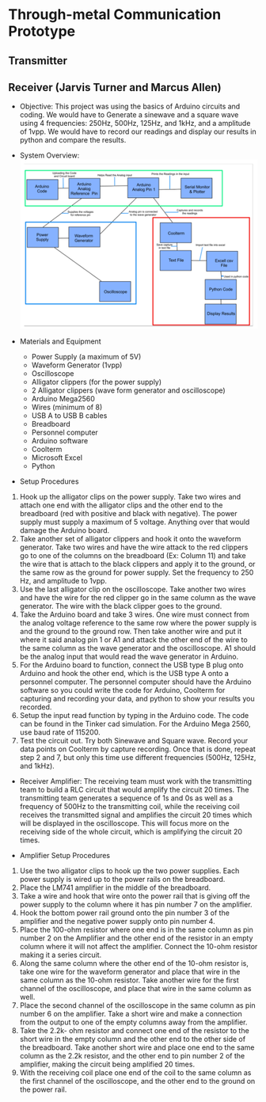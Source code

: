 # Through-metal Communication Prototype

## Transmitter

## Receiver (Jarvis Turner and Marcus Allen)

- Objective: This project was using the basics of Arduino circuits and coding. We would have to Generate a sinewave and a square wave using 4 frequencies: 250Hz, 500Hz, 125Hz, and 1kHz, and a amplitude of 1vpp. We would have to record our readings and display our results in python and compare the results.
- System Overview:![alt text](https://github.com/CCCS-Team/Through-metal-Communication-Prototype/blob/main/imag/sys4.png)
- Materials and Equipment

  - Power Supply (a maximum of 5V)
  - Waveform Generator (1vpp)
  - Oscilloscope
  - Alligator clippers (for the power supply)
  - 2 Alligator clippers (wave form generator and oscilloscope)
  - Arduino Mega2560
  - Wires (minimum of 8)
  - USB A to USB B cables
  - Breadboard
  - Personnel computer 
  - Arduino software
  - Coolterm
  - Microsoft Excel
  - Python

- Setup Procedures

1.	Hook up the alligator clips on the power supply. Take two wires and attach one end with the alligator clips and the other end to the breadboard (red with positive and black with negative). The power supply must supply a maximum of 5 voltage. Anything over that would damage the Arduino board.
2.	Take another set of alligator clippers and hook it onto the waveform generator. Take two wires and have the wire attack to the red clippers go to one of the columns on the breadboard (Ex: Column 11) and take the wire that is attach to the black clippers and apply it to the ground, or the same row as the ground for power supply. Set the frequency to 250 Hz, and amplitude to 1vpp.
3.	Use the last alligator clip on the oscilloscope. Take another two wires and have the wire for the red clipper go in the same column as the wave generator. The wire with the black clipper goes to the ground.
4.	Take the Arduino board and take 3 wires. One wire must connect from the analog voltage reference to the same row where the power supply is and the ground to the ground row. Then take another wire and put it where it said analog pin 1 or A1 and attack the other end of the wire to the same column as the wave generator and the oscilloscope. A1 should be the analog input that would read the wave generator in Arduino.
5.	For the Arduino board to function, connect the USB type B plug onto Arduino and hook the other end, which is the USB type A onto a personnel computer. The personnel computer should have the Arduino software so you could write the code for Arduino, Coolterm for capturing and recording your data, and python to show your results you recorded.
6.	Setup the input read function by typing in the Arduino code. The code can be found in the Tinker cad simulation. For the Arduino Mega 2560, use baud rate of 115200.
7.	Test the circuit out. Try both Sinewave and Square wave. Record your data points on Coolterm by capture recording. Once that is done, repeat step 2 and 7, but only this time use different frequencies (500Hz, 125Hz, and 1kHz).

- Receiver Amplifier: The receiving team must work with the transmitting team to build a RLC circuit that would amplify the circuit 20 times. The transmitting team generates a sequence of 1s and 0s as well as a frequency of 500Hz to the transmitting coil, while the receiving coil receives the transmitted signal and amplifies the circuit 20 times which will be displayed in the oscilloscope. This will focus more on the receiving side of the whole circuit, which is amplifying the circuit 20 times.

- Amplifier Setup Procedures

1.	Use the two alligator clips to hook up the two power supplies. Each power supply is wired up to the power rails on the breadboard.
2.	Place the LM741 amplifier in the middle of the breadboard.
3.	Take a wire and hook that wire onto the power rail that is giving off the power supply to the column where it has pin number 7 on the amplifier.
4.	Hook the bottom power rail ground onto the pin number 3 of the amplifier and the negative power supply onto pin number 4.
5.	Place the 100-ohm resistor where one end is in the same column as pin number 2 on the Amplifier and the other end of the resistor in an empty column where it will not affect the amplifier. Connect the 10-ohm resistor making it a series circuit. 
6.	Along the same column where the other end of the 10-ohm resistor is, take one wire for the waveform generator and place that wire in the same column as the 10-ohm resistor. Take another wire for the first channel of the oscilloscope, and place that wire in the same column as well. 
7.	Place the second channel of the oscilloscope in the same column as pin number 6 on the amplifier. Take a short wire and make a connection from the output to one of the empty columns away from the amplifier. 
8.	Take the 2.2k- ohm resistor and connect one end of the resistor to the short wire in the empty column and the other end to the other side of the breadboard. Take another short wire and place one end to the same column as the 2.2k resistor, and the other end to pin number 2 of the amplifier, making the circuit being amplified 20 times.
9.	With the receiving coil place one end of the coil to the same column as the first channel of the oscilloscope, and the other end to the ground on the power rail.
